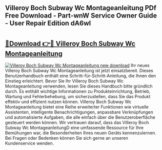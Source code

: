 ## Villeroy Boch Subway Wc Montageanleitung PDf Free Download - Part-wnW Service Owner Guide - User Repair Edition dA6wl

# <h2><a href="http://df6wnsc.blite.top/?on=Villeroy+Boch+Subway+Wc+Montageanleitung">🔗Download 👉🔴 Villeroy Boch Subway Wc Montageanleitung</a></h2>

[![Villeroy Boch Subway Wc Montageanleitung new download](https://i.imgur.com/lujVjoI.png)](http://df6wnsc.blite.top/?on=Villeroy+Boch+Subway+Wc+Montageanleitung)
Ihr neues Villeroy Boch Subway Wc Montageanleitung ist jetzt einsatzbereit. Dieses Benutzerhandbuch enthält eine Schritt-für-Schritt-Anleitung, die Ihnen den Einstieg erleichtert. Bevor Sie Ihr Villeroy Boch Subway Wc Montageanleitung verwenden, lesen Sie dieses Handbuch bitte gründlich durch. Es enthält wichtige Informationen zu Produkteinrichtung, Betrieb, Wartung und Fehlerbehebung, um sicherzustellen, dass Sie das Produkt effektiv und effizient nutzen können. Villeroy Boch Subway Wc Montageanleitung bietet eine Reihe erweiterter Funktionen wie virtuelle Assistenten, intelligente Benachrichtigungen, anpassbare Verknüpfungen und automatisierte Aufgaben, die alle einfach über die Benutzeroberfläche gesteuert werden können. Wir vertrauen darauf, dass das Villeroy Boch Subway Wc MontageanleitungD eine umfassende Ressource für Ihre Bemühungen war, die Besonderheiten Ihres neuen Geräts kennenzulernen. Bei Fragen oder Bedenken können Sie sich gerne an unseren Kundenservice wenden.
